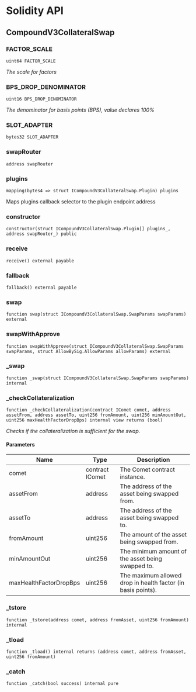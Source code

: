 # Solidity API

## CompoundV3CollateralSwap

### FACTOR_SCALE

```solidity
uint64 FACTOR_SCALE
```

_The scale for factors_

### BPS_DROP_DENOMINATOR

```solidity
uint16 BPS_DROP_DENOMINATOR
```

_The denominator for basis points (BPS), value declares 100%_

### SLOT_ADAPTER

```solidity
bytes32 SLOT_ADAPTER
```

### swapRouter

```solidity
address swapRouter
```

### plugins

```solidity
mapping(bytes4 => struct ICompoundV3CollateralSwap.Plugin) plugins
```

Maps plugins callback selector to the plugin endpoint address

### constructor

```solidity
constructor(struct ICompoundV3CollateralSwap.Plugin[] plugins_, address swapRouter_) public
```

### receive

```solidity
receive() external payable
```

### fallback

```solidity
fallback() external payable
```

### swap

```solidity
function swap(struct ICompoundV3CollateralSwap.SwapParams swapParams) external
```

### swapWithApprove

```solidity
function swapWithApprove(struct ICompoundV3CollateralSwap.SwapParams swapParams, struct AllowBySig.AllowParams allowParams) external
```

### _swap

```solidity
function _swap(struct ICompoundV3CollateralSwap.SwapParams swapParams) internal
```

### _checkCollateralization

```solidity
function _checkCollateralization(contract IComet comet, address assetFrom, address assetTo, uint256 fromAmount, uint256 minAmountOut, uint256 maxHealthFactorDropBps) internal view returns (bool)
```

_Checks if the collateralization is sufficient for the swap._

#### Parameters

| Name | Type | Description |
| ---- | ---- | ----------- |
| comet | contract IComet | The Comet contract instance. |
| assetFrom | address | The address of the asset being swapped from. |
| assetTo | address | The address of the asset being swapped to. |
| fromAmount | uint256 | The amount of the asset being swapped from. |
| minAmountOut | uint256 | The minimum amount of the asset being swapped to. |
| maxHealthFactorDropBps | uint256 | The maximum allowed drop in health factor (in basis points). |

### _tstore

```solidity
function _tstore(address comet, address fromAsset, uint256 fromAmount) internal
```

### _tload

```solidity
function _tload() internal returns (address comet, address fromAsset, uint256 fromAmount)
```

### _catch

```solidity
function _catch(bool success) internal pure
```

